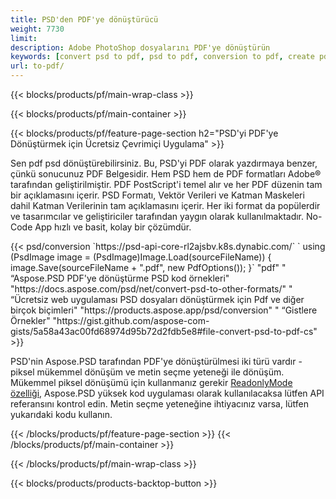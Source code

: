 ```yaml
---
title: PSD'den PDF'ye dönüştürücü
weight: 7730
limit: 
description: Adobe PhotoShop dosyalarını PDF'ye dönüştürün
keywords: [convert psd to pdf, psd to pdf, conversion to pdf, create pdf from psd, print psd as pdf]
url: to-pdf/
---
```


{{< blocks/products/pf/main-wrap-class >}}

{{< blocks/products/pf/main-container >}}

{{< blocks/products/pf/feature-page-section h2="PSD'yi PDF'ye Dönüştürmek için Ücretsiz Çevrimiçi Uygulama" >}}
<p>Sen pdf psd dönüştürebilirsiniz. Bu, PSD'yi PDF olarak yazdırmaya benzer, çünkü sonucunuz PDF Belgesidir. Hem PSD hem de PDF formatları Adobe® tarafından geliştirilmiştir. PDF PostScript'i temel alır ve her PDF düzenin tam bir açıklamasını içerir. PSD Formatı, Vektör Verileri ve Katman Maskeleri dahil Katman Verilerinin tam açıklamasını içerir. Her iki format da popülerdir ve tasarımcılar ve geliştiriciler tarafından yaygın olarak kullanılmaktadır. No-Code App hızlı ve basit, kolay bir çözümdür.</p>
{{< psd/conversion `https://psd-api-core-rl2ajsbv.k8s.dynabic.com/` 
`    using (PsdImage image = (PsdImage)Image.Load(sourceFileName))
    {
        image.Save(sourceFileName + ".pdf", new PdfOptions());
    }` 
	"pdf" "
“Aspose.PSD PDF'ye dönüştürme PSD kod örnekleri"  "https://docs.aspose.com/psd/net/convert-psd-to-other-formats/" "
“Ücretsiz web uygulaması PSD dosyaları dönüştürmek için Pdf ve diğer birçok biçimleri" "https://products.aspose.app/psd/conversion" "
“Gistlere Örnekler" "https://gist.github.com/aspose-com-gists/5a58a43ac00fd68974d95b72d2fdb5e8#file-convert-psd-to-pdf-cs" >}}
<p>PSD'nin Aspose.PSD tarafından PDF'ye dönüştürülmesi iki türü vardır - piksel mükemmel dönüşüm ve metin seçme yeteneği ile dönüşüm. Mükemmel piksel dönüşümü için kullanmanız gerekir <a href="https://reference.aspose.com/psd/net/aspose.psd.imageloadoptions/psdloadoptions/readonlymode/">ReadonlyMode özelliği</a>, Aspose.PSD yüksek kod uygulaması olarak kullanılacaksa lütfen API referansını kontrol edin. Metin seçme yeteneğine ihtiyacınız varsa, lütfen yukarıdaki kodu kullanın.</p>
{{< /blocks/products/pf/feature-page-section >}}
{{< /blocks/products/pf/main-container >}}


{{< /blocks/products/pf/main-wrap-class >}}

{{< blocks/products/products-backtop-button >}}
